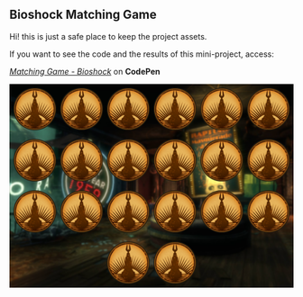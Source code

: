 ## Bioshock Matching Game

Hi! this is just a safe place to keep the project assets.

If you want to see the code and the results of this mini-project, access:

[*Matching Game - Bioshock*](https://codepen.io/cicero-mello/pen/WNJNMzE) on **CodePen**

![](/assets/screenshot.png "Game screenshot")
